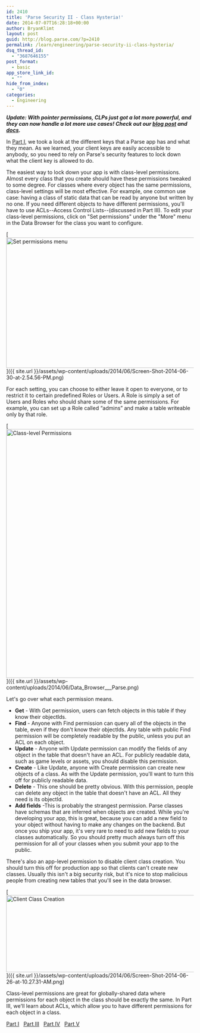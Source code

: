 ```yaml
---
id: 2410
title: 'Parse Security II - Class Hysteria!'
date: 2014-07-07T16:28:18+00:00
author: BryanKlimt
layout: post
guid: http://blog.parse.com/?p=2410
permalink: /learn/engineering/parse-security-ii-class-hysteria/
dsq_thread_id:
  - "3687646155"
post_format:
  - basic
app_store_link_id:
  - ""
hide_from_index:
  - "0"
categories:
  - Engineering
---
```

_**Update: With pointer permissions, CLPs just got a lot more powerful, and they can now handle a lot more use cases! Check out our <a href="http://blog.parse.com/learn/secure-your-app-from-the-data-browser-with-pointer-permissions/" target="_blank">blog post</a> and <a href="https://parse.com/docs/ios/guide#security-pointer-permissions" target="_blank">docs</a>.**_

In <a href="http://blog.parse.com/2014/06/30/parse-security-i-are-you-the-key-master/" target="_blank">Part I</a>, we took a look at the different keys that a Parse app has and what they mean. As we learned, your client keys are easily accessible to anybody, so you need to rely on Parse's security features to lock down what the client key is allowed to do.

The easiest way to lock down your app is with class-level permissions. Almost every class that you create should have these permissions tweaked to some degree. For classes where every object has the same permissions, class-level settings will be most effective. For example, one common use case: having a class of static data that can be read by anyone but written by no one. If you need different objects to have different permissions, you'll have to use ACLs--Access Control Lists--(discussed in Part III). To edit your class-level permissions, click on "Set permissions" under the "More" menu in the Data Browser for the class you want to configure.

[<img class="aligncenter size-full wp-image-2418" src="{{ site.url }}/assets/wp-content/uploads/2014/06/Screen-Shot-2014-06-30-at-2.54.56-PM.png" alt="Set permissions menu" width="512" height="350" />]({{ site.url }}/assets/wp-content/uploads/2014/06/Screen-Shot-2014-06-30-at-2.54.56-PM.png)

For each setting, you can choose to either leave it open to everyone, or to restrict it to certain predefined Roles or Users. A Role is simply a set of Users and Roles who should share some of the same permissions. For example, you can set up a Role called “admins” and make a table writeable only by that role.

[<img class="aligncenter size-full wp-image-2411" src="{{ site.url }}/assets/wp-content/uploads/2014/06/Data_Browser___Parse.png" alt="Class-level Permissions" width="928" height="668" />]({{ site.url }}/assets/wp-content/uploads/2014/06/Data_Browser___Parse.png)

Let's go over what each permission means.

<ul class="standard-list">
  <li>
    <strong>Get</strong> - With Get permission, users can fetch objects in this table if they know their objectIds.
  </li>
  <li>
    <strong>Find</strong> - Anyone with Find permission can query all of the objects in the table, even if they don't know their objectIds. Any table with public Find permission will be completely readable by the public, unless you put an ACL on each object.
  </li>
  <li>
    <strong>Update</strong> - Anyone with Update permission can modify the fields of any object in the table that doesn't have an ACL. For publicly readable data, such as game levels or assets, you should disable this permission.
  </li>
  <li>
    <strong>Create</strong> - Like Update, anyone with Create permission can create new objects of a class. As with the Update permission, you'll want to turn this off for publicly readable data.
  </li>
  <li>
    <strong>Delete</strong> - This one should be pretty obvious. With this permission, people can delete any object in the table that doesn't have an ACL. All they need is its objectId.
  </li>
  <li>
    <strong>Add fields</strong> -This is probably the strangest permission. Parse classes have schemas that are inferred when objects are created. While you're developing your app, this is great, because you can add a new field to your object without having to make any changes on the backend. But once you ship your app, it's very rare to need to add new fields to your classes automatically. So you should pretty much always turn off this permission for all of your classes when you submit your app to the public.
  </li>
</ul>

There's also an app-level permission to disable client class creation. You should turn this off for production app so that clients can't create new classes. Usually this isn't a big security risk, but it's nice to stop malicious people from creating new tables that you'll see in the data browser.

[<img class="aligncenter size-full wp-image-2412" src="{{ site.url }}/assets/wp-content/uploads/2014/06/Screen-Shot-2014-06-26-at-10.27.31-AM.png" alt="Client Class Creation" width="685" height="207" />]({{ site.url }}/assets/wp-content/uploads/2014/06/Screen-Shot-2014-06-26-at-10.27.31-AM.png)

Class-level permissions are great for globally-shared data where permissions for each object in the class should be exactly the same. In Part III, we'll learn about ACLs, which allow you to have different permissions for each object in a class.

<span style="text-decoration: underline;"><a href="http://blog.parse.com/2014/06/30/parse-security-i-are-you-the-key-master/" target="_blank">Part I</a></span>   <span style="text-decoration: underline;"><a href="http://blog.parse.com/2014/07/14/parse-security-iii-are-you-on-the-list/" target="_blank">Part III</a></span>   <span style="text-decoration: underline;"><a href="http://blog.parse.com/2014/07/21/parse-security-iv-ahead-in-the-cloud/" target="_blank">Part IV</a></span>   <span style="text-decoration: underline;"><a href="http://blog.parse.com/2014/07/28/parse-security-v-how-to-make-friends/" target="_blank">Part V</a></span>